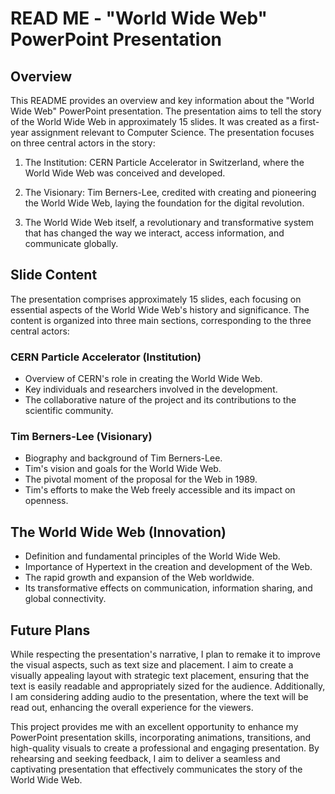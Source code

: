 # READ ME - "World Wide Web" PowerPoint Presentation

## Overview

This README provides an overview and key information about the "World Wide Web" PowerPoint presentation. The presentation aims to tell the story of the World Wide Web in approximately 15 slides. It was created as a first-year assignment relevant to Computer Science. The presentation focuses on three central actors in the story:

1. The Institution: CERN Particle Accelerator in Switzerland, where the World Wide Web was conceived and developed.

2. The Visionary: Tim Berners-Lee, credited with creating and pioneering the World Wide Web, laying the foundation for the digital revolution.

3. The World Wide Web itself, a revolutionary and transformative system that has changed the way we interact, access information, and communicate globally.

## Slide Content

The presentation comprises approximately 15 slides, each focusing on essential aspects of the World Wide Web's history and significance. The content is organized into three main sections, corresponding to the three central actors:

### CERN Particle Accelerator (Institution)

- Overview of CERN's role in creating the World Wide Web.
- Key individuals and researchers involved in the development.
- The collaborative nature of the project and its contributions to the scientific community.

### Tim Berners-Lee (Visionary)

- Biography and background of Tim Berners-Lee.
- Tim's vision and goals for the World Wide Web.
- The pivotal moment of the proposal for the Web in 1989.
- Tim's efforts to make the Web freely accessible and its impact on openness.

## The World Wide Web (Innovation)

- Definition and fundamental principles of the World Wide Web.
- Importance of Hypertext in the creation and development of the Web.
- The rapid growth and expansion of the Web worldwide.
- Its transformative effects on communication, information sharing, and global connectivity.
 

## Future Plans

While respecting the presentation's narrative, I plan to remake it to improve the visual aspects, such as text size and placement. I aim to create a visually appealing layout with strategic text placement, ensuring that the text is easily readable and appropriately sized for the audience. Additionally, I am considering adding audio to the presentation, where the text will be read out, enhancing the overall experience for the viewers.

This project provides me with an excellent opportunity to enhance my PowerPoint presentation skills, incorporating animations, transitions, and high-quality visuals to create a professional and engaging presentation. By rehearsing and seeking feedback, I aim to deliver a seamless and captivating presentation that effectively communicates the story of the World Wide Web.

